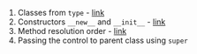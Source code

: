 1. Classes from `type` - [link](ch-01.md)
1. Constructors `__new__` and `__init__` - [link](ch-02.md)
1. Method resolution order - [link](ch-03.md)
1. Passing the control to parent class using `super`
